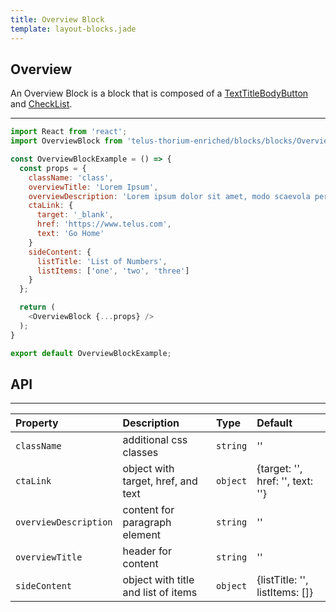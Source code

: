 ```yaml
---
title: Overview Block
template: layout-blocks.jade
---
```


## Overview

An Overview Block is a block that is composed of a [TextTitleBodyButton](../5-Block%20Components/2-textTitleBodyButton.html) and [CheckList](../5-Block%20Components/1-checklist.html).

---

<div id="overviewBlockExample"></div>
<script type="text/babel">
  ReactDOM.render(
    <TDSBlocks.OverviewBlockExample />,
    document.getElementById('overviewBlockExample')
  );
</script>

```javascript
import React from 'react';
import OverviewBlock from 'telus-thorium-enriched/blocks/blocks/OverviewBlock';

const OverviewBlockExample = () => {
  const props = {
    className: 'class',
    overviewTitle: 'Lorem Ipsum',
    overviewDescription: 'Lorem ipsum dolor sit amet, modo scaevola pertinax ius no. Ut brute nobis intellegam duo, ullum fabulas fabellas quo at.',
    ctaLink: {
      target: '_blank',
      href: 'https://www.telus.com',
      text: 'Go Home'
    }
    sideContent: {
      listTitle: 'List of Numbers',
      listItems: ['one', 'two', 'three']
    }
  };

  return (
    <OverviewBlock {...props} />
  );
}

export default OverviewBlockExample;
```

## API


---
| Property |   Description   | Type | Default |
|:----|:------|:---|:---|
| `className` | additional css classes | `string` |  '' |
| `ctaLink` | object with target, href, and text  | `object` |  {target: '', href: '', text: ''} |
| `overviewDescription` | content for paragraph element | `string` |  '' |
| `overviewTitle` | header for content | `string` |  '' |
| `sideContent` | object with title and list of items | `object` |  {listTitle: '', listItems: []} |
